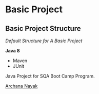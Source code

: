 # Basic Project
## Basic Project Structure

*Default Structure for A Basic Project*

**Java 8**

* Maven
* JUnit

Java Project for SQA Boot Camp Program. 

[Archana Nayak](https://github.com/archana-nayak)